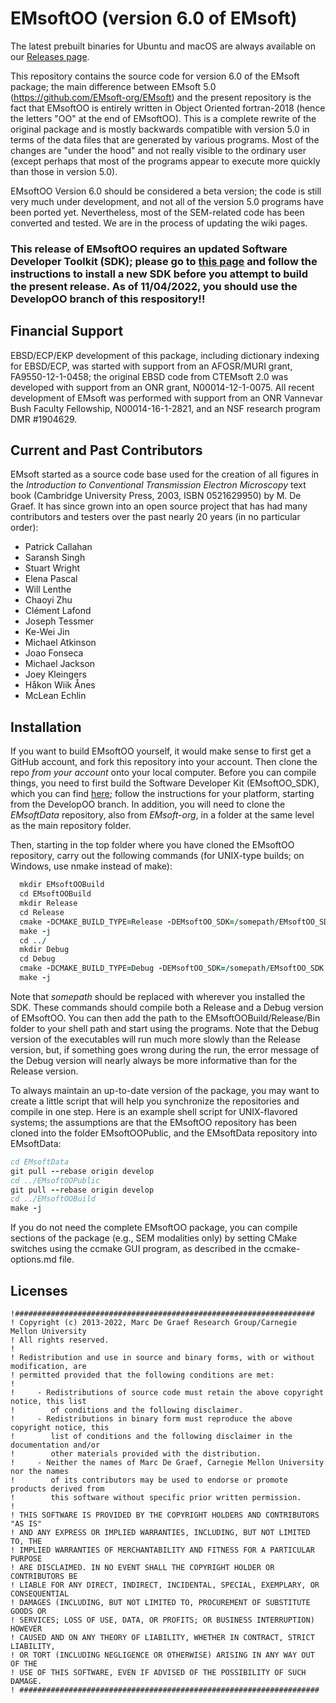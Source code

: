 # EMsoftOO (version 6.0 of EMsoft)

The latest prebuilt binaries for Ubuntu and macOS are always available on our [Releases page](https://github.com/ZacharyVarley/EMsoftOO/releases/latest).

This repository contains the source code for version 6.0 of the EMsoft package; the main difference between EMsoft 5.0 (https://github.com/EMsoft-org/EMsoft) and the present repository is the fact that EMsoftOO is entirely written in Object Oriented fortran-2018 (hence the letters "OO" at the end of EMsoftOO).  This is a complete rewrite of the original package and is mostly backwards compatible with version 5.0 in terms of the data files that are generated by various programs.  Most of the changes are "under the hood" and not really visible to the ordinary user (except perhaps that most of the programs appear to execute more quickly than those in version 5.0).  

EMsoftOO Version 6.0 should be considered a beta version; the code is still very much under development, and not all of the version 5.0 programs have been ported yet. Nevertheless, most of the SEM-related code has been converted and tested.  We are in the process of updating the wiki pages. 

### **This release of EMsoftOO requires an updated Software Developer Toolkit (SDK); please go to [this page](https://github.com/EMsoft-org/EMsoftSuperbuild) and follow the instructions to install a new SDK before you attempt to build the present release.  As of 11/04/2022, you should use the DevelopOO branch of this respository!!**

## Financial Support 
EBSD/ECP/EKP development of this package, including dictionary indexing for EBSD/ECP, was started with support from an AFOSR/MURI grant, FA9550-12-1-0458; the original EBSD code from CTEMsoft 2.0 was developed with support from an ONR grant, N00014-12-1-0075.  All recent development of EMsoft was performed with support from an ONR Vannevar Bush Faculty Fellowship, N00014-­16-­1-­2821, and an NSF research program DMR \#1904629.

## Current and Past Contributors
EMsoft started as a source code base used for the creation of all figures in the *Introduction to Conventional Transmission Electron Microscopy* text book (Cambridge University Press, 2003, ISBN 0521629950) by M. De Graef.  It has since grown into an open source project that has had many contributors and testers over the past nearly 20 years (in no particular order):

- Patrick Callahan
- Saransh Singh
- Stuart Wright
- Elena Pascal
- Will Lenthe
- Chaoyi Zhu
- Clément Lafond
- Joseph Tessmer
- Ke-Wei Jin
- Michael Atkinson
- Joao Fonseca
- Michael Jackson
- Joey Kleingers
- Håkon Wiik Ånes
- McLean Echlin

## Installation 

If you want to build EMsoftOO yourself, it would make sense to first get a GitHub account, and fork this repository into your account. Then clone the repo *from your account* onto your local computer. Before you can compile things, you need to first build the Software Developer Kit (EMsoftOO_SDK), which you can find [here](https://github.com/EMsoft-org/EMsoftSuperbuild); follow the instructions for your platform, starting from the DevelopOO branch. In addition, you will need to clone the *EMsoftData* repository, also from *EMsoft-org*, in a folder at the same level as the main repository folder. 

Then, starting in the top folder where you have cloned the EMsoftOO repository, carry out the following commands (for UNIX-type builds; on Windows, use nmake instead of make):

```fortran
  mkdir EMsoftOOBuild
  cd EMsoftOOBuild
  mkdir Release
  cd Release
  cmake -DCMAKE_BUILD_TYPE=Release -DEMsoftOO_SDK=/somepath/EMsoftOO_SDK ../../EMsoftOO
  make -j
  cd ../
  mkdir Debug
  cd Debug
  cmake -DCMAKE_BUILD_TYPE=Debug -DEMsoftOO_SDK=/somepath/EMsoftOO_SDK ../../EMsoftOO
  make -j

```
Note that *somepath* should be replaced with wherever you installed the SDK.  These commands should compile both a Release and a Debug version of EMsoftOO. You can then add the path to the EMsoftOOBuild/Release/Bin folder to your shell path and start using the programs.  Note that the Debug version of the executables will run much more slowly than the Release version, but, if something goes wrong during the run, the error message of the Debug version will nearly always be more informative than for the Release version.

To always maintain an up-to-date version of the package, you may want to create a little script that will help you synchronize the repositories and compile in one step.  Here is an example shell script for UNIX-flavored systems; the assumptions are that the EMsoftOO repository has been cloned into the folder EMsoftOOPublic, and the EMsoftData repository into EMsoftData:

```fortran
cd EMsoftData
git pull --rebase origin develop
cd ../EMsoftOOPublic
git pull --rebase origin develop
cd ../EMsoftOOBuild
make -j

```

If you do not need the complete EMsoftOO package, you can compile sections of the package (e.g., SEM modalities only) by setting CMake switches using the ccmake GUI program, as described in the ccmake-options.md file. 

## Licenses ##

	!###################################################################
	! Copyright (c) 2013-2022, Marc De Graef Research Group/Carnegie Mellon University
	! All rights reserved.
	!
	! Redistribution and use in source and binary forms, with or without modification, are 
	! permitted provided that the following conditions are met:
	!
	!     - Redistributions of source code must retain the above copyright notice, this list 
	!        of conditions and the following disclaimer.
	!     - Redistributions in binary form must reproduce the above copyright notice, this 
	!        list of conditions and the following disclaimer in the documentation and/or 
	!        other materials provided with the distribution.
	!     - Neither the names of Marc De Graef, Carnegie Mellon University nor the names 
	!        of its contributors may be used to endorse or promote products derived from 
	!        this software without specific prior written permission.
	!
	! THIS SOFTWARE IS PROVIDED BY THE COPYRIGHT HOLDERS AND CONTRIBUTORS "AS IS" 
	! AND ANY EXPRESS OR IMPLIED WARRANTIES, INCLUDING, BUT NOT LIMITED TO, THE 
	! IMPLIED WARRANTIES OF MERCHANTABILITY AND FITNESS FOR A PARTICULAR PURPOSE 
	! ARE DISCLAIMED. IN NO EVENT SHALL THE COPYRIGHT HOLDER OR CONTRIBUTORS BE 
	! LIABLE FOR ANY DIRECT, INDIRECT, INCIDENTAL, SPECIAL, EXEMPLARY, OR CONSEQUENTIAL 
	! DAMAGES (INCLUDING, BUT NOT LIMITED TO, PROCUREMENT OF SUBSTITUTE GOODS OR 
	! SERVICES; LOSS OF USE, DATA, OR PROFITS; OR BUSINESS INTERRUPTION) HOWEVER 
	! CAUSED AND ON ANY THEORY OF LIABILITY, WHETHER IN CONTRACT, STRICT LIABILITY, 
	! OR TORT (INCLUDING NEGLIGENCE OR OTHERWISE) ARISING IN ANY WAY OUT OF THE 
	! USE OF THIS SOFTWARE, EVEN IF ADVISED OF THE POSSIBILITY OF SUCH DAMAGE.
	! ###################################################################

